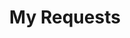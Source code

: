 ---
title: My Requests
excerpt: Set up the welcome page for your API to help users make their first call.
api:
  file: work-api.json
  operationId: post_work
api_config: my-requests
deprecated: false
hidden: true
metadata:
  title: ''
  description: ''
  robots: index
next:
  description: ''
---